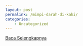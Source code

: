```yaml
---
layout: post
permalink: /mimpi-darah-di-kaki/
categories:
    - Uncategorized
---
```


[Baca Selengkapnya](/08)